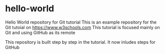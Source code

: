 # hello-world
Hello World repository for Git tutorial
This is an example repository for the Git tutoial on https://www.w3schools.com
This tutorial is focused mainly on Git and using GitHub as its remote

This repository is built step by step in the tutorial. 
It now inludes steps for GitHub
